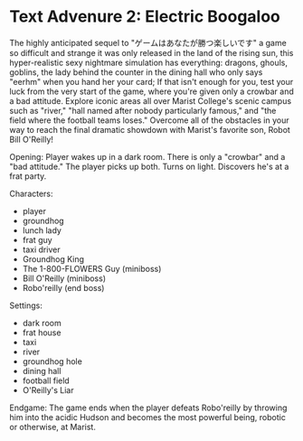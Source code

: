 Text Advenure 2: Electric Boogaloo 
==================

The highly anticipated sequel to "ゲームはあなたが勝つ楽しいです" a game so difficult and strange it was only released in the land of the rising sun, this hyper-realistic sexy nightmare simulation has everything: dragons, ghouls, goblins, the lady behind the counter in the dining hall who only says "eerhm" when you hand her your card; If that isn't enough for you, test your luck from the very start of the game, where you're given only a crowbar and a bad attitude. Explore iconic areas all over Marist College's scenic campus such as "river," "hall named after nobody particularly famous," and "the field where the football teams loses." Overcome all of the obstacles in your way to reach the final dramatic showdown with Marist's favorite son, Robot Bill O'Reilly! 

Opening: Player wakes up in a dark room. There is only a "crowbar" and a "bad attitude." The player picks up both. Turns on light. Discovers he's at  a frat party.

Characters:
- player
- groundhog
- lunch lady
- frat guy
- taxi driver
- Groundhog King
- The 1-800-FLOWERS Guy (miniboss)
- Bill O'Reilly (miniboss)
- Robo'reilly (end boss)

Settings:
- dark room
- frat house
- taxi
- river
- groundhog hole
- dining hall
- football field
- O'Reilly's Liar

Endgame: The game ends when the player defeats Robo'reilly by throwing him into the acidic Hudson and becomes the most powerful being, robotic or otherwise, at Marist.
